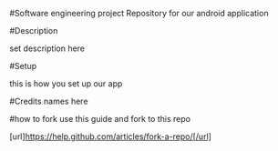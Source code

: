 #Software engineering project
Repository for our android application

#Description

set description here

#Setup

this is how you set up our app

#Credits
names here


#how to fork
use this guide and fork to this repo

[url]https://help.github.com/articles/fork-a-repo/[/url]